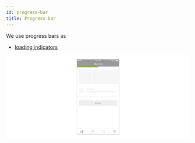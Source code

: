 ```yaml
---
id: progress-bar
title: Progress bar
---
```


We use progress bars as

* [loading indicators](../feedback-scenarios/loading-indicator.md)

![](../../../img/ios_progressbar.jpg)

